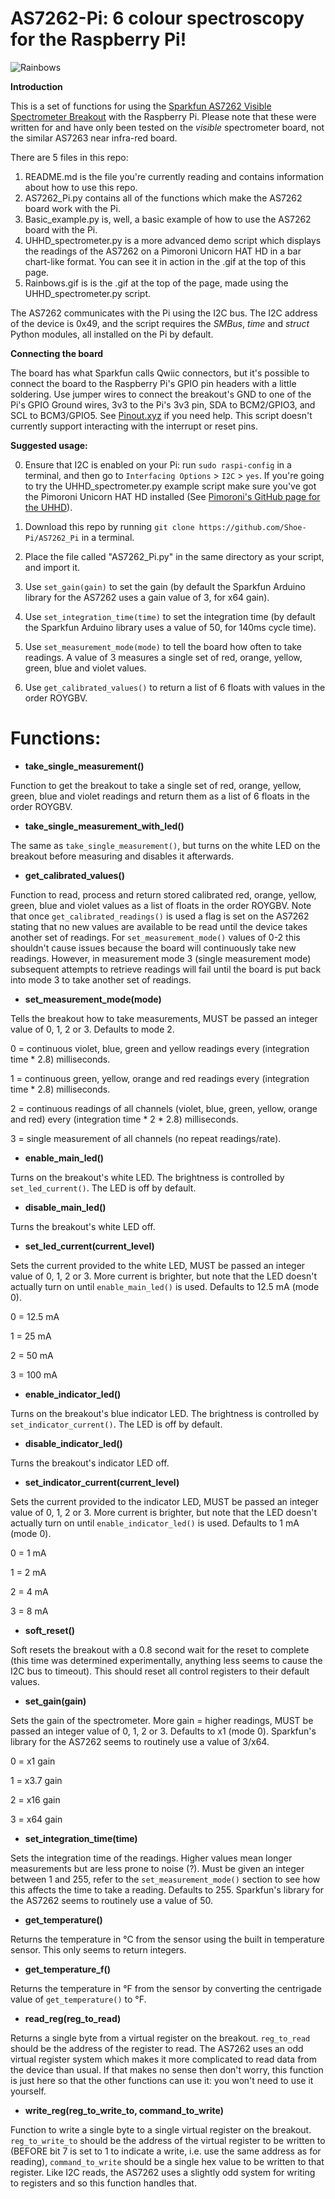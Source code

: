 
# AS7262-Pi: 6 colour spectroscopy for the Raspberry Pi!

![Rainbows](rainbows.gif)

**Introduction**

This is a set of functions for using the [Sparkfun AS7262 Visible Spectrometer Breakout](https://www.sparkfun.com/products/14347) with the Raspberry Pi.  Please note that these were written for and have only been tested on the *visible* spectrometer board, not the similar AS7263 near infra-red board.

There are 5 files in this repo: 
1) README.md is the file you're currently reading and contains information about how to use this repo.
2) AS7262_Pi.py contains all of the functions which make the AS7262 board work with the Pi.
3) Basic_example.py is, well, a basic example of how to use the AS7262 board with the Pi.
4) UHHD_spectrometer.py is a more advanced demo script which displays the readings of the AS7262 on a Pimoroni Unicorn HAT HD in a bar chart-like format.  You can see it in action in the .gif at the top of this page.
5) Rainbows.gif is is the .gif at the top of the page, made using the UHHD_spectrometer.py script.

The AS7262 communicates with the Pi using the I2C bus.  The I2C address of the device is 0x49, and the script requires the *SMBus*, *time* and *struct* Python modules, all installed on the Pi by default.

**Connecting the board**

The board has what Sparkfun calls Qwiic connectors, but it's possible to connect the board to the Raspberry Pi's GPIO pin headers with a little soldering.  Use jumper wires to connect the breakout's GND to one of the Pi's GPIO Ground wires, 3v3 to the Pi's 3v3 pin, SDA to BCM2/GPIO3, and SCL to BCM3/GPIO5.  See [Pinout.xyz](https://www.pinout.xyz) if you need help.  This script doesn't currently support interacting with the interrupt or reset pins.

**Suggested usage:**

0) Ensure that I2C is enabled on your Pi: run `sudo raspi-config` in a terminal, and then go to `Interfacing Options` > `I2C` > `yes`.  If you're going to try the UHHD_spectrometer.py example script make sure you've got the Pimoroni Unicorn HAT HD installed (See [Pimoroni's GitHub page for the UHHD](https://github.com/pimoroni/unicorn-hat-hd)).

1) Download this repo by running `git clone https://github.com/Shoe-Pi/AS7262_Pi` in a terminal.

2) Place the file called "AS7262_Pi.py" in the same directory as your script, and import it.

3) Use `set_gain(gain)` to set the gain (by default the Sparkfun Arduino library for the AS7262 uses a gain value of 3, for x64 gain).

4) Use `set_integration_time(time)` to set the integration time (by default the Sparkfun Arduino library uses a value of 50, for 140ms cycle time).

5) Use `set_measurement_mode(mode)` to tell the board how often to take readings.  A value of 3 measures a single set of red, orange, yellow, green, blue and violet values.

6) Use `get_calibrated_values()` to return a list of 6 floats with values in the order ROYGBV.

# Functions:


* **take_single_measurement()**

Function to get the breakout to take a single set of red, orange, yellow, green, blue and violet readings and return them as a list of 6 floats in the order ROYGBV.


* **take_single_measurement_with_led()**

The same as `take_single_measurement()`, but turns on the white LED on the breakout before measuring and disables it afterwards.


* **get_calibrated_values()**

Function to read, process and return stored calibrated red, orange, yellow, green, blue and violet values as a list of floats in the order ROYGBV.  Note that once `get_calibrated_readings()` is used a flag is set on the AS7262 stating that no new values are available to be read until the device takes another set of readings.  For `set_measurement_mode()` values of 0-2 this shouldn't cause issues because the board will continuously take new readings.  However, in measurement mode 3 (single measurement mode) subsequent attempts to retrieve readings will fail until the board is put back into mode 3 to take another set of readings.  


* **set_measurement_mode(mode)**

Tells the breakout how to take measurements, MUST be passed an integer value of 0, 1, 2 or 3.  Defaults to mode 2.

0 = continuous violet, blue, green and yellow readings every (integration time * 2.8) milliseconds.

1 = continuous green, yellow, orange and red readings every (integration time * 2.8) milliseconds.

2 = continuous readings of all channels (violet, blue, green, yellow, orange and red) every (integration time * 2 * 2.8) milliseconds.

3 = single measurement of all channels (no repeat readings/rate).


* **enable_main_led()**

Turns on the breakout's white LED.  The brightness is controlled by `set_led_current()`.  The LED is off by default.


* **disable_main_led()**

Turns the breakout's white LED off.


* **set_led_current(current_level)**

Sets the current provided to the white LED, MUST be passed an integer value of 0, 1, 2 or 3.  More current is brighter, but note that the LED doesn't actually turn on until `enable_main_led()` is used.  Defaults to 12.5 mA (mode 0).

0 = 12.5 mA 

1 = 25 mA

2 = 50 mA

3 = 100 mA


* **enable_indicator_led()**

Turns on the breakout's blue indicator LED.  The brightness is controlled by `set_indicator_current()`.  The LED is off by default.


* **disable_indicator_led()**

Turns the breakout's indicator LED off.


* **set_indicator_current(current_level)**

Sets the current provided to the indicator LED, MUST be passed an integer value of 0, 1, 2 or 3.  More current is brighter, but note that the LED doesn't actually turn on until `enable_indicator_led()` is used.  Defaults to 1 mA (mode 0).

0 = 1 mA 

1 = 2 mA

2 = 4 mA

3 = 8 mA
	

* **soft_reset()**

Soft resets the breakout with a 0.8 second wait for the reset to complete (this time was determined experimentally, anything less seems to cause the I2C bus to timeout).  This should reset all control registers to their default values.


* **set_gain(gain)**

Sets the gain of the spectrometer.  More gain = higher readings, MUST be passed an integer value of 0, 1, 2 or 3.  Defaults to x1 (mode 0).  Sparkfun's library for the AS7262 seems to routinely use a value of 3/x64.

0 = x1   gain

1 = x3.7 gain

2 = x16  gain

3 = x64  gain


* **set_integration_time(time)**

Sets the integration time of the readings.  Higher values mean longer measurements but are less prone to noise (?).  Must be given an integer between 1 and 255, refer to the `set_measurement_mode()` section to see how this affects the time to take a reading.  Defaults to 255.  Sparkfun's library for the AS7262 seems to routinely use a value of 50.


* **get_temperature()**

Returns the temperature in °C from the sensor using the built in temperature sensor.  This only seems to return integers.


* **get_temperature_f()**

Returns the temperature in °F from the sensor by converting the centrigade value of `get_temperature()` to °F.


* **read_reg(reg_to_read)**

Returns a single byte from a virtual register on the breakout.  `reg_to_read` should be the address of the register to read.  The AS7262 uses an odd virtual register system which makes it more complicated to read data from the device than usual.  If that makes no sense then don't worry, this function is just here so that the other functions can use it: you won't need to use it yourself.


* **write_reg(reg_to_write_to, command_to_write)**

Function to write a single byte to a single virtual register on the breakout.  `reg_to_write_to` should be the address of the virtual register to be written to (BEFORE bit 7 is set to 1 to indicate a write, i.e. use the same address as for reading), `command_to_write` should be a single hex value to be written to that register.  Like I2C reads, the AS7262 uses a slightly odd system for writing to registers and so this function handles that.
